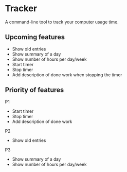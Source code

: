 # Tracker

A command-line tool to track your computer usage time.

## Upcoming features

- Show old entries
- Show summary of a day
- Show number of hours per day/week
- Start timer
- Stop timer
- Add description of done work when stopping the timer

## Priority of features

P1

- Start timer
- Stop timer
- Add description of done work

P2

- Show old entries

P3

- Show summary of a day
- Show number of hours per day/week
